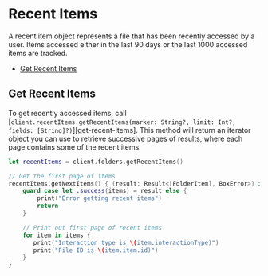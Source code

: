 Recent Items
=======

A recent item object represents a file that has been recently accessed by a user. Items accessed either in the last 90 days or the last 1000 accessed items are tracked.

<!-- START doctoc generated TOC please keep comment here to allow auto update -->
<!-- DON'T EDIT THIS SECTION, INSTEAD RE-RUN doctoc TO UPDATE -->


- [Get Recent Items](#get-recent-items)

<!-- END doctoc generated TOC please keep comment here to allow auto update -->

Get Recent Items
----------------

To get recently accessed items, call
[`client.recentItems.getRecentItems(marker: String?, limit: Int?, fields: [String]?)`][get-recent-items]. This method will return an iterator object you can use to retrieve successive pages of
results, where each page contains some of the recent items.

```swift
let recentItems = client.folders.getRecentItems()

// Get the first page of items
recentItems.getNextItems() { (result: Result<[FolderItem], BoxError>) in
    guard case let .success(items) = result else {
        print("Error getting recent items")
        return
    }

    // Print out first page of recent items
    for item in items {
       print("Interaction type is \(item.interactionType)")
       print("File ID is \(item.item.id)")
    }
}
```
